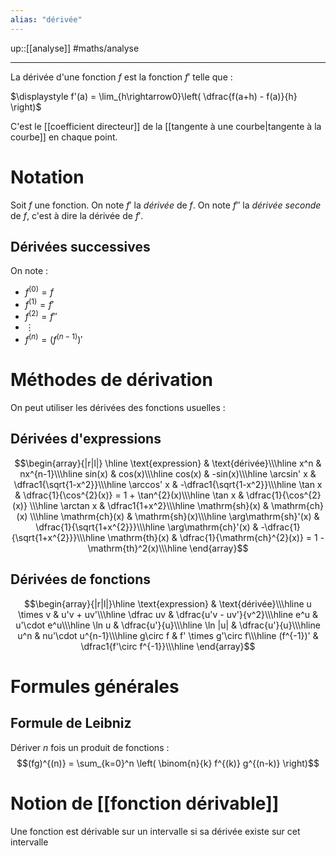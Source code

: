 ```yaml
---
alias: "dérivée"
---
```

up::[[analyse]]
#maths/analyse

---


La dérivée d'une fonction $f$ est la fonction $f'$ telle que :

$\displaystyle f'(a) = \lim_{h\rightarrow0}\left( \dfrac{f(a+h) - f(a)}{h} \right)$

C'est le [[coefficient directeur]] de la [[tangente à une courbe|tangente à la courbe]] en chaque point.


# Notation
Soit $f$ une fonction.
On note $f'$ la *dérivée* de $f$.
On note $f''$ la *dérivée seconde* de $f$, c'est à dire la dérivée de $f'$.

## Dérivées successives
On note :
 - $f^{(0)}=f$
 - $f^{(1)}=f'$
 - $f^{(2)}=f''$
 - $\vdots$
 - $f^{(n)}=(f^{(n-1)})'$

# Méthodes de dérivation

On peut utiliser les dérivées des fonctions usuelles :

## Dérivées d'expressions
$$\begin{array}{|r|l|}
\hline
\text{expression} & \text{dérivée}\\\hline
x^n & nx^{n-1}\\\hline
sin(x) & cos(x)\\\hline
cos(x) & -sin(x)\\\hline
\arcsin' x & \dfrac1{\sqrt{1-x^2}}\\\hline
\arccos' x & -\dfrac1{\sqrt{1-x^2}}\\\hline
\tan x & \dfrac{1}{\cos^{2}(x)} = 1 + \tan^{2}(x)\\\hline
\tan x & \dfrac{1}{\cos^{2}(x)} \\\hline
\arctan x & \dfrac1{1+x^2}\\\hline
\mathrm{sh}(x) & \mathrm{ch}(x) \\\hline
\mathrm{ch}(x) & \mathrm{sh}(x)\\\hline
\arg\mathrm{sh}'(x) & \dfrac{1}{\sqrt{1+x^{2}}}\\\hline
\arg\mathrm{ch}'(x) & -\dfrac{1}{\sqrt{1+x^{2}}}\\\hline
\mathrm{th}(x) & \dfrac{1}{\mathrm{ch}^{2}(x)} = 1 - \mathrm{th}^2(x)\\\hline
\end{array}$$


## Dérivées de fonctions
$$\begin{array}{|r|l|}\hline
\text{expression} & \text{dérivée}\\\hline
u \times v & u'v + uv'\\\hline
\dfrac uv & \dfrac{u'v - uv'}{v^2}\\\hline
e^u & u'\cdot e^u\\\hline
\ln u & \dfrac{u'}{u}\\\hline
\ln |u| & \dfrac{u'}{u}\\\hline
u^n & nu'\cdot u^{n-1}\\\hline
g\circ f & f' \times g'\circ f\\\hline
(f^{-1})' & \dfrac1{f'\circ f^{-1}}\\\hline
\end{array}$$


# Formules générales
## Formule de Leibniz
Dériver $n$ fois un produit de fonctions :
$$(fg)^{(n)} = \sum_{k=0}^n \left( \binom{n}{k} f^{(k)} g^{(n-k)} \right)$$


# Notion de [[fonction dérivable]]
Une fonction est dérivable sur un intervalle si sa dérivée existe sur cet intervalle


